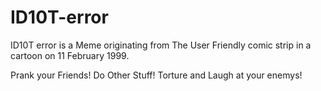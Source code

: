 # ID10T-error
ID10T error is a Meme originating from The User Friendly comic strip in a cartoon on 11 February 1999.

Prank your Friends! Do Other Stuff! Torture and Laugh at your enemys!
